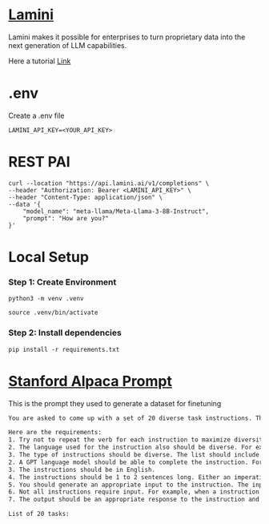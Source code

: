 # [Lamini](https://www.lamini.ai/)

Lamini makes it possible for enterprises to turn proprietary data into the next generation of LLM capabilities.

Here a tutorial [Link](https://learn.deeplearning.ai/courses/finetuning-large-language-models)

# .env

Create a .env file
```.env
LAMINI_API_KEY=<YOUR_API_KEY>
```

# REST PAI

```curl
curl --location "https://api.lamini.ai/v1/completions" \
--header "Authorization: Bearer <LAMINI_API_KEY>" \
--header "Content-Type: application/json" \
--data '{
    "model_name": "meta-llama/Meta-Llama-3-8B-Instruct",
    "prompt": "How are you?"
}'
```

# Local Setup

### Step 1: Create Environment

```command
python3 -m venv .venv
```
```command
source .venv/bin/activate
```

### Step 2: Install dependencies

```command
pip install -r requirements.txt
```


# [Stanford Alpaca Prompt](https://github.com/tatsu-lab/stanford_alpaca/blob/main/prompt.txt)

This is the prompt they used to generate a dataset for finetuning


```txt
You are asked to come up with a set of 20 diverse task instructions. These task instructions will be given to a GPT model and we will evaluate the GPT model for completing the instructions.

Here are the requirements:
1. Try not to repeat the verb for each instruction to maximize diversity.
2. The language used for the instruction also should be diverse. For example, you should combine questions with imperative instrucitons.
3. The type of instructions should be diverse. The list should include diverse types of tasks like open-ended generation, classification, editing, etc.
2. A GPT language model should be able to complete the instruction. For example, do not ask the assistant to create any visual or audio output. For another example, do not ask the assistant to wake you up at 5pm or set a reminder because it cannot perform any action.
3. The instructions should be in English.
4. The instructions should be 1 to 2 sentences long. Either an imperative sentence or a question is permitted.
5. You should generate an appropriate input to the instruction. The input field should contain a specific example provided for the instruction. It should involve realistic data and should not contain simple placeholders. The input should provide substantial content to make the instruction challenging but should ideally not exceed 100 words.
6. Not all instructions require input. For example, when a instruction asks about some general information, "what is the highest peak in the world", it is not necssary to provide a specific context. In this case, we simply put "<noinput>" in the input field.
7. The output should be an appropriate response to the instruction and the input. Make sure the output is less than 100 words.

List of 20 tasks:
```